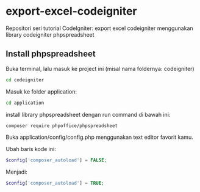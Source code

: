 # export-excel-codeigniter
Repositori seri tutorial CodeIgniter: export excel codeigniter menggunakan library codeigniter phpspreadsheet


## Install phpspreadsheet
Buka terminal, lalu masuk ke project ini (misal nama foldernya: codeigniter)
```sh
cd codeigniter
```

Masuk ke folder application:


```sh
cd application
```

install library phpspreadsheet dengan run command di bawah ini:

```sh
composer require phpoffice/phpspreadsheet
```

Buka application/config/config.php menggunakan text editor favorit kamu.

Ubah baris kode ini:

```php
$config['composer_autoload'] = FALSE;
```
Menjadi:
```php
$config['composer_autoload'] = TRUE;
```